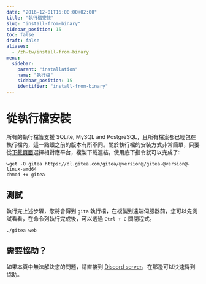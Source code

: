 ```yaml
---
date: "2016-12-01T16:00:00+02:00"
title: "執行檔安裝"
slug: "install-from-binary"
sidebar_position: 15
toc: false
draft: false
aliases:
  - /zh-tw/install-from-binary
menu:
  sidebar:
    parent: "installation"
    name: "執行檔"
    sidebar_position: 15
    identifier: "install-from-binary"
---
```


# 從執行檔安裝

所有的執行檔皆支援 SQLite, MySQL and PostgreSQL，且所有檔案都已經包在執行檔內，這一點跟之前的版本有所不同。關於執行檔的安裝方式非常簡單，只要從[下載頁面](https://dl.gitea.com/gitea)選擇相對應平台，複製下載連結，使用底下指令就可以完成了:

```
wget -O gitea https://dl.gitea.com/gitea/@version@/gitea-@version@-linux-amd64
chmod +x gitea
```

## 測試

執行完上述步驟，您將會得到 `gita` 執行檔，在複製到遠端伺服器前，您可以先測試看看，在命令列執行完成後，可以透過 `Ctrl + C` 關閉程式。

```
./gitea web
```

## 需要協助？

如果本頁中無法解決您的問題，請直接到 [Discord server](https://discord.gg/Gitea)，在那邊可以快速得到協助。
